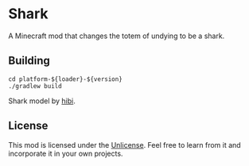 # Shark

A Minecraft mod that changes the totem of undying to be a shark.

## Building
	cd platform-${loader}-${version}
	./gradlew build

Shark model by [hibi](https://modrinth.com/user/hibi).

## License

This mod is licensed under the [Unlicense](./LICENSE). Feel free to learn from it and incorporate it in your own projects.

